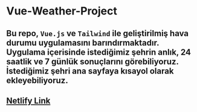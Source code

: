 # Vue-Weather-Project

## Bu repo, `Vue.js` ve `Tailwind` ile geliştirilmiş hava durumu uygulamasını barındırmaktadır. Uygulama içerisinde istediğimiz şehrin anlık, 24 saatlik ve 7 günlük sonuçlarını görebiliyoruz. İstediğimiz şehri ana sayfaya kısayol olarak ekleyebiliyoruz.

## [Netlify Link](https://heartfelt-mermaid-abe786.netlify.app/)
